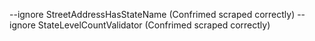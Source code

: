 --ignore StreetAddressHasStateName (Confrimed scraped correctly)
--ignore StateLevelCountValidator (Confrimed scraped correctly)

